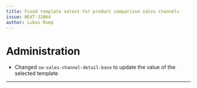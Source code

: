 ```yaml
---
title: Fixed template select for product comparison sales channels
issue: NEXT-31864
author: Lukas Rump
---
```

# Administration
* Changed `sw-sales-channel-detail-base` to update the value of the selected template
___
